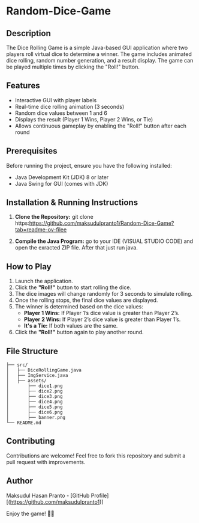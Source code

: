 # Random-Dice-Game

## Description
The Dice Rolling Game is a simple Java-based GUI application where two players roll virtual dice to determine a winner. The game includes animated dice rolling, random number generation, and a result display. The game can be played multiple times by clicking the "Roll!" button.

## Features
- Interactive GUI with player labels
- Real-time dice rolling animation (3 seconds)
- Random dice values between 1 and 6
- Displays the result (Player 1 Wins, Player 2 Wins, or Tie)
- Allows continuous gameplay by enabling the "Roll!" button after each round

## Prerequisites
Before running the project, ensure you have the following installed:
- Java Development Kit (JDK) 8 or later
- Java Swing for GUI (comes with JDK)

## Installation & Running Instructions
1. **Clone the Repository:**
   git clone https:https://github.com/maksudulpranto1/Random-Dice-Game?tab=readme-ov-filee
   
2. **Compile the Java Program:**
   go to your IDE (VISUAL STUDIO CODE) and open the exracted ZIP file. After that just run java. 

## How to Play
1. Launch the application.
2. Click the **"Roll!"** button to start rolling the dice.
3. The dice images will change randomly for 3 seconds to simulate rolling.
4. Once the rolling stops, the final dice values are displayed.
5. The winner is determined based on the dice values:
   - **Player 1 Wins:** If Player 1’s dice value is greater than Player 2’s.
   - **Player 2 Wins:** If Player 2’s dice value is greater than Player 1’s.
   - **It's a Tie:** If both values are the same.
6. Click the **"Roll!"** button again to play another round.

## File Structure
```
├── src/
│   ├── DiceRollingGame.java
│   ├── ImgService.java
│   ├── assets/
│       ├── dice1.png
│       ├── dice2.png
│       ├── dice3.png
│       ├── dice4.png
│       ├── dice5.png
│       ├── dice6.png
│       ├── banner.png
└── README.md
```

## Contributing
Contributions are welcome! Feel free to fork this repository and submit a pull request with improvements.

## Author
Maksudul Hasan Pranto - [GitHub Profile][(https://github.com/maksudulpranto1)]

Enjoy the game! 🎲🎲


